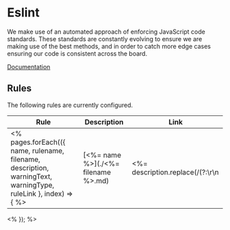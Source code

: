 # Eslint

We make use of an automated approach of enforcing JavaScript code standards. These standards are constantly evolving to ensure we are making use of the best methods, and in order to catch more edge cases ensuring our code is consistent across the board.

[Documentation](https://github.com/netsells/code-standards/tree/master/packages/eslint-config)

## Rules

The following rules are currently configured.

| Rule | Description | Link |
|---|---|---|
<% pages.forEach(({ name, rulename, filename, description, warningText, warningType, ruleLink }, index) => { %>| [<%= name %>](./<%= filename %>.md)<br> <badge text="<%- warningText %>" type="<%- warningType %>" vertical="middle"/> | <%= description.replace(/(?:\r\n|\r|\n)/g, ' ') %> | [Link](<%= ruleLink %>) |
<% }); %>

